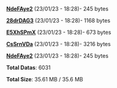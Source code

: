 [**NdeFAye2**](/data/NdeFAye2.txt) (23/01/23 - 18:28)- 245 bytes

[**28drDAG3**](/data/28drDAG3.txt) (23/01/23 - 18:28)- 1168 bytes

[**E5XhSPmX**](/data/E5XhSPmX.txt) (23/01/23 - 18:28)- 673 bytes

[**CsSrnVDa**](/data/CsSrnVDa.txt) (23/01/23 - 18:28)- 3216 bytes

[**NdeFAye2**](/data/NdeFAye2.txt) (23/01/23 - 18:28)- 245 bytes

**Total Datas**: 6031

**Total Size**: 35.61 MB / 35.6 MB